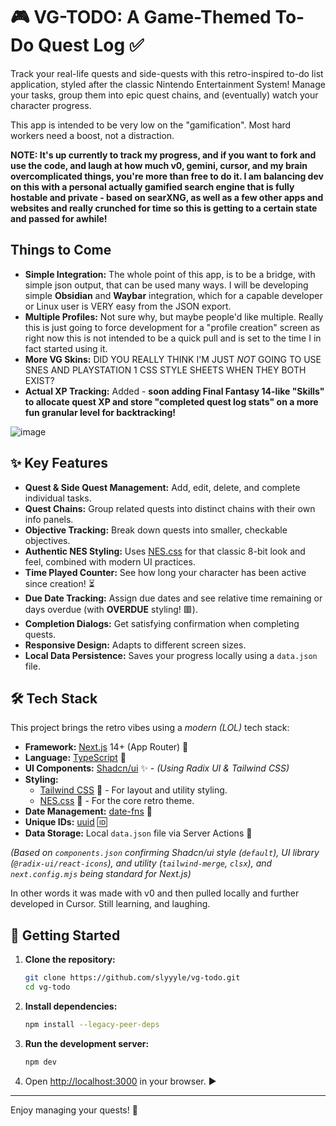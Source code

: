 # 🎮 VG-TODO: A Game-Themed To-Do Quest Log ✅

Track your real-life quests and side-quests with this retro-inspired to-do list application, styled after the classic Nintendo Entertainment System! Manage your tasks, group them into epic quest chains, and (eventually) watch your character progress.

This app is intended to be very low on the "gamification".  Most hard workers need a boost, not a distraction.  

**NOTE: It's up currently to track my progress, and if you want to fork and use the code, and laugh at how much v0, gemini, cursor, and my brain overcomplicated things, you're more than free to do it.  I am balancing dev on this with a personal actually gamified search engine that is fully hostable and private - based on searXNG, as well as a few other apps and websites and really crunched for time so this is getting to a certain state and passed for awhile!**

## Things to Come

*   **Simple Integration:** The whole point of this app, is to be a bridge, with simple json output, that can be used many ways.  I will be developing simple **Obsidian** and **Waybar** integration, which for a capable developer or Linux user is VERY easy from the JSON export.
*   **Multiple Profiles:** Not sure why, but maybe people'd like multiple.  Really this is just going to force development for a "profile creation" screen as right now this is not intended to be a quick pull and is set to the time I in fact started using it.  
*   **More VG Skins:** DID YOU REALLY THINK I'M JUST *NOT* GOING TO USE SNES AND PLAYSTATION 1 CSS STYLE SHEETS WHEN THEY BOTH EXIST?
*   **Actual XP Tracking:** Added - **soon adding Final Fantasy 14-like "Skills" to allocate quest XP and store "completed quest log stats" on a more fun granular level for backtracking!**

![image](https://github.com/user-attachments/assets/e2199e36-156c-4f35-a0cc-3c13c7f6e770)

## ✨ Key Features

*   **Quest & Side Quest Management:** Add, edit, delete, and complete individual tasks.
*   **Quest Chains:** Group related quests into distinct chains with their own info panels.
*   **Objective Tracking:** Break down quests into smaller, checkable objectives.
*   **Authentic NES Styling:** Uses [NES.css](https://nostalgic-css.github.io/NES.css/) for that classic 8-bit look and feel, combined with modern UI practices.
*   **Time Played Counter:** See how long your character has been active since creation! ⏳
*   **Due Date Tracking:** Assign due dates and see relative time remaining or days overdue (with **OVERDUE** styling! 🟥).
*   **Completion Dialogs:** Get satisfying confirmation when completing quests.
*   **Responsive Design:** Adapts to different screen sizes.
*   **Local Data Persistence:** Saves your progress locally using a `data.json` file.

## 🛠️ Tech Stack

This project brings the retro vibes using a *modern (LOL)* tech stack:

*   **Framework:** [Next.js](https://nextjs.org/) 14+ (App Router) 🚀
*   **Language:** [TypeScript](https://www.typescriptlang.org/) 🔷
*   **UI Components:** [Shadcn/ui](https://ui.shadcn.com/) ✨ - _(Using Radix UI & Tailwind CSS)_
*   **Styling:**
    *   [Tailwind CSS](https://tailwindcss.com/) 💨 - For layout and utility styling.
    *   [NES.css](https://nostalgic-css.github.io/NES.css/) 👾 - For the core retro theme.
*   **Date Management:** [date-fns](https://date-fns.org/) 📅
*   **Unique IDs:** [uuid](https://github.com/uuidjs/uuid) 🆔
*   **Data Storage:** Local `data.json` file via Server Actions 💾

*(Based on `components.json` confirming Shadcn/ui style (`default`), UI library (`@radix-ui/react-icons`), and utility (`tailwind-merge`, `clsx`), and `next.config.mjs` being standard for Next.js)*

In other words it was made with v0 and then pulled locally and further developed in Cursor.  Still learning, and laughing.

## 🚀 Getting Started

1.  **Clone the repository:**
    ```bash
    git clone https://github.com/slyyyle/vg-todo.git
    cd vg-todo
    ```
2.  **Install dependencies:**
    ```bash
    npm install --legacy-peer-deps
    ```
3.  **Run the development server:**
    ```bash
    npm dev
    ```
4.  Open [http://localhost:3000](http://localhost:3000) in your browser. ▶️

---

Enjoy managing your quests! 🎉

